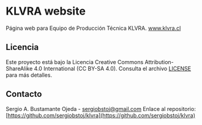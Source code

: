 # KLVRA website

Página web para Equipo de Producción Técnica KLVRA.
www.klvra.cl

## Licencia

Este proyecto está bajo la Licencia Creative Commons Attribution-ShareAlike 4.0 International (CC BY-SA 4.0). Consulta el archivo [LICENSE](LICENSE) para más detalles.

## Contacto

Sergio A. Bustamante Ojeda - [sergiobstoj@gmail.com](mailto:sergiobstoj@gmail.com)
Enlace al repositorio: [https://github.com/sergiobstoj/klvra](https://github.com/sergiobstoj/klvra)
